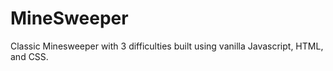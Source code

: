 # MineSweeper
Classic Minesweeper with 3 difficulties built using vanilla Javascript, HTML, and CSS.


